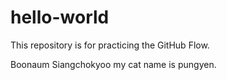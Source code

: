 # hello-world
This repository is for practicing the GitHub Flow.

Boonaum Siangchokyoo
my cat name is pungyen.
